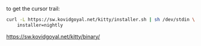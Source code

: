 to get the cursor trail:
```bash
curl -L https://sw.kovidgoyal.net/kitty/installer.sh | sh /dev/stdin \
    installer=nightly
```
https://sw.kovidgoyal.net/kitty/binary/
